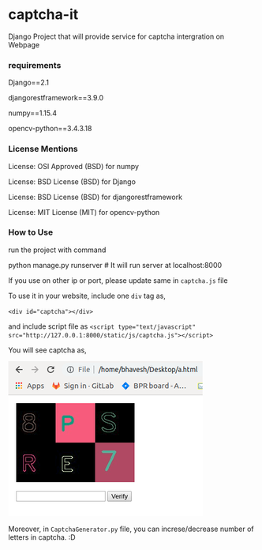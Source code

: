 # captcha-it
Django Project that will provide service for captcha intergration on Webpage

### requirements
Django==2.1

djangorestframework==3.9.0

numpy==1.15.4

opencv-python==3.4.3.18

### License Mentions
License: OSI Approved (BSD) for numpy

License: BSD License (BSD) for Django

License: BSD License (BSD) for djangorestframework

License: MIT License (MIT) for opencv-python

### How to Use

run the project with command 

python manage.py runserver    # It will run server at localhost:8000

If you use on other ip or port, please update same in `captcha.js` file

To use it in your website, include one `div` tag as,

`<div id="captcha"></div>`

and include script file as `<script type="text/javascript" src="http://127.0.0.1:8000/static/js/captcha.js"></script>`


You will see captcha as, 

![alt ](https://github.com/bkm009/captcha-it/blob/master/Screenshot%20from%202019-10-02%2017-26-50.png)


Moreover, in `CaptchaGenerator.py` file, you can increse/decrease number of letters in captcha. :D


